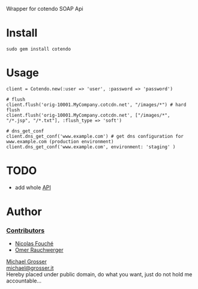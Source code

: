 Wrapper for cotendo SOAP Api

Install
=======
    sudo gem install cotendo

Usage
=====
    client = Cotendo.new(:user => 'user', :password => 'password')

    # flush
    client.flush('orig-10001.MyCompany.cotcdn.net', "/images/*") # hard flush
    client.flush('orig-10001.MyCompany.cotcdn.net', ["/images/*", "/*.jsp", "/*.txt"], :flush_type => 'soft')

    # dns_get_conf
    client.dns_get_conf('www.example.com') # get dns configuration for www.example.com (production environment)
    client.dns_get_conf('www.example.com', environment: 'staging' )

TODO
====
 - add whole [API](http://help.cotendo.net/display/Manual30/APIs)

Author
======
### [Contributors](http://github.com/grosser/cotendo/contributors)
 - [Nicolas Fouché](http://about.me/nfo)
 - [Omer Rauchwerger](http://www.rauchy.net)

[Michael Grosser](http://grosser.it)<br/>
michael@grosser.it<br/>
Hereby placed under public domain, do what you want, just do not hold me accountable...

